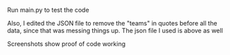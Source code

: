 Run main.py to test the code

Also, I edited the JSON file to remove the "teams" in quotes before all the data, since that was messing things up. The json file I used is above as well

Screenshots show proof of code working
